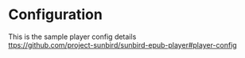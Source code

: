 # Configuration

This is the sample player config details\
[ttps://github.com/project-sunbird/sunbird-epub-player#player-config](https://github.com/project-sunbird/sunbird-epub-player#player-config)
